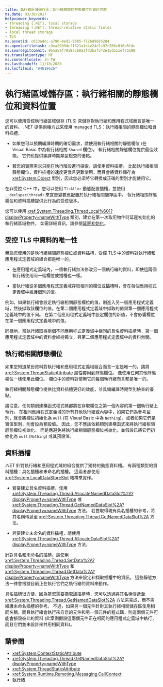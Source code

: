 ```yaml
---
title: 執行緒區域儲存區：執行緒相關的靜態欄位和資料位置
ms.date: 03/30/2017
helpviewer_keywords:
- threading [.NET], local storage
- threading [.NET], thread-relative static fields
- local thread storage
- TLS
ms.assetid: c633a4dc-a790-4ed1-96b5-f72bd968b284
ms.openlocfilehash: c9ea2939dcff321a1d4e24e7a97c056c016e5fdc
ms.sourcegitcommit: 965a5af7918acb0a3fd3baf342e15d511ef75188
ms.translationtype: MT
ms.contentlocale: zh-TW
ms.lasthandoff: 11/18/2020
ms.locfileid: "94819626"
---
```

# <a name="thread-local-storage-thread-relative-static-fields-and-data-slots"></a>執行緒區域儲存區：執行緒相關的靜態欄位和資料位置

您可以使用受控執行緒區域儲存 (TLS) 來儲存對執行緒和應用程式域而言是唯一的資料。 .NET 提供兩種方式來使用 managed TLS：執行緒相關的靜態欄位和資料插槽。  
  
- 如果您可以預期編譯時期的確切需求，請使用執行緒相關的靜態欄位 (在 Visual Basic 中為執行緒相關 `Shared` 欄位)。 執行緒相關靜態欄位提供最佳效能。 它們也提供編譯時期類型檢查的優點。  
  
- 若您的實際需求只能在執行階段進行探索，請使用資料插槽。 比起執行緒相關靜態欄位，資料插槽的速度更慢且更難使用，而且會將資料儲存為 <xref:System.Object> 型別，因此您必須將它轉換成正確的型別才能使用它。  
  
 在非受控 C++ 中，您可以使用 `TlsAlloc` 動態配置插槽，並使用 `__declspec(thread)` 來宣告變數應配置於執行緒相關儲存區中。 執行緒相關靜態欄位和資料插槽提供此行為的受控版本。  
  
您可以使用 <xref:System.Threading.ThreadLocal%601?displayProperty=nameWithType> 類別，建立在第一次取用物件時延遲初始化的執行緒區域物件。 如需詳細資訊，請參閱[延遲初始化](../../framework/performance/lazy-initialization.md)。  
  
## <a name="uniqueness-of-data-in-managed-tls"></a>受控 TLS 中資料的唯一性  
 無論您使用的是執行緒相關靜態欄位或資料插槽，受控 TLS 中的資料對執行緒和應用程式定義域的組合都是唯一的。  
  
- 在應用程式定義域內，一個執行緒無法修改另一個執行緒的資料，即使這兩個執行緒使用同一個欄位或插槽也一樣。  
  
- 當執行緒從多個應用程式定義域存取相同的欄位或插槽時，會在每個應用程式定義域中維護個別的值。  
  
 例如，如果執行緒會設定執行緒相關靜態欄位的值，則進入另一個應用程式定義域，然後擷取該欄位的值，在第二個應用程式定義域中擷取的值與第一個應用程式定義域中的值不同。 在第二個應用程式定義域中設定欄位的新值，不會影響欄位在第一個應用程式定義域中的值。  
  
 同樣地，當執行緒取得兩個不同應用程式定義域中相同的具名資料插槽時，第一個應用程式定義域中的資料會維持獨立，與第二個應用程式定義域中的資料無關。  
  
## <a name="thread-relative-static-fields"></a>執行緒相關靜態欄位  
 如果您知道某份資料對執行緒和應用程式定義域組合而言一定是唯一的，請將 <xref:System.ThreadStaticAttribute> 屬性套用到靜態欄位。 像使用任何其他靜態欄位一樣使用此欄位。 欄位中的資料對使用它的每個執行緒而言都是唯一的。  
  
 執行緒相關靜態欄位提供比資料插槽更好的效能，並具備編譯時期型別檢查的優點。  
  
 請注意，任何類別建構函式程式碼都將在存取欄位之第一個內容的第一個執行緒上執行。 在相同應用程式定義域的所有其他執行緒或內容中，如果它們為參考型別，就會將欄位初始化為 `null` (在 Visual Basic 中為 `Nothing`)，或者如果它們是實值型別，則會設為預設值。 因此，您不應該依賴類別建構函式來將執行緒相關靜態欄位初始化。 而是應避免將執行緒相關靜態欄位初始化，並假設已將它們初始化為 `null` (`Nothing`) 或其預設值。  
  
## <a name="data-slots"></a>資料插槽  

.NET 針對執行緒和應用程式域的組合提供了獨特的動態資料槽。 有兩種類型的資料插槽：具名插槽和未命名的插槽。 這兩者都使用 <xref:System.LocalDataStoreSlot> 結構來實作。  
  
- 若要建立具名資料插槽，使用 <xref:System.Threading.Thread.AllocateNamedDataSlot%2A?displayProperty=nameWithType> 或 <xref:System.Threading.Thread.GetNamedDataSlot%2A?displayProperty=nameWithType> 方法。 若要取得現有具名插槽的參考，將其名稱傳遞至 <xref:System.Threading.Thread.GetNamedDataSlot%2A> 方法。  
  
- 若要建立未命名的資料插槽，請使用 <xref:System.Threading.Thread.AllocateDataSlot%2A?displayProperty=nameWithType> 方法。  
  
 針對具名和未命名的插槽，請使用 <xref:System.Threading.Thread.SetData%2A?displayProperty=nameWithType> 和 <xref:System.Threading.Thread.GetData%2A?displayProperty=nameWithType> 方法來設定和擷取插槽中的資訊。 這些靜態方法一律會根據目前正在執行它們之執行緒的資料來動作。  
  
 具名插槽很方便，因為當您需要擷取該插槽時，您可以透過將其名稱傳遞至 <xref:System.Threading.Thread.GetNamedDataSlot%2A> 方法來完成，而不需維護未命名插槽的參考。 不過，如果另一個元件針對其執行緒相關儲存區使用相同名稱，而且執行緒會執行來自您的元件和另一個元件的程式碼，則這兩個元件可能會損毀彼此的資料 (此案例假設這兩個元件正在相同的應用程式定義域中執行，而且它們並未設計來共用相同資料)。  
  
## <a name="see-also"></a>請參閱

- <xref:System.ContextStaticAttribute>
- <xref:System.Threading.Thread.GetNamedDataSlot%2A?displayProperty=nameWithType>
- <xref:System.ThreadStaticAttribute>
- <xref:System.Runtime.Remoting.Messaging.CallContext>
- [執行緒](index.md)
